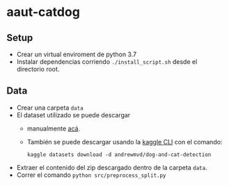 # aaut-catdog

## Setup
- Crear un virtual enviroment de python 3.7
- Instalar dependencias corriendo `./install_script.sh` desde el directorio root.


## Data
- Crear una carpeta `data`
- El dataset utilizado se puede descargar 
    - manualmente [acá](https://www.kaggle.com/datasets/andrewmvd/dog-and-cat-detection).
    - También se puede descargar usando la [kaggle CLI](https://github.com/Kaggle/kaggle-api) con el comando:
  
          kaggle datasets download -d andrewmvd/dog-and-cat-detection
- Extraer el contenido del zip descargado dentro de la carpeta `data`.
- Correr el comando `python src/preprocess_split.py`
